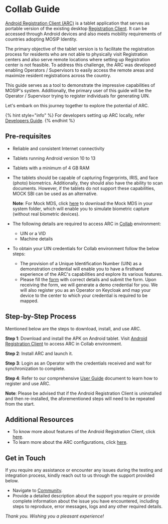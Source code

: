 # Collab Guide

[Android Registration Client (ARC)](../) is a tablet application that serves as portable version of the existing desktop [Registration Client](https://docs.mosip.io/1.2.0/modules/registration-client). It can be accessed through Android devices and also meets mobility requirements of countries adopting MOSIP Identity.

The primary objective of the tablet version is to facilitate the registration process for residents who are not able to physically visit Registration centers and also serve remote locations where setting up Registration center is not feasible. To address this challenge, the ARC was developed enabling Operators / Supervisors to easily access the remote areas and maximize resident registrations across the country.

This guide serves as a tool to demonstrate the impressive capabilities of MOSIP's system. Additionally, the primary user of this guide will be the Operator / Supervisor trying to register individuals for generating UIN.

Let's embark on this journey together to explore the potential of ARC.

{% hint style="info" %}
For developers setting up ARC locally, refer [Developers Guide](https://docs.mosip.io/1.2.0/modules/android-registration-client/android-registration-client-developer-guide).
{% endhint %}

## Pre-requisites

* Reliable and consistent Internet connectivity
* Tablets running Android version 10 to 13
* Tablets with a minimum of 4 GB RAM
*   The tablets should be capable of capturing fingerprints, IRIS, and face (photo) biometrics. Additionally, they should also have the ability to scan documents. However, if the tablets do not support these capabilities, MOCK SBI can be used as an alternative.

    **Note**: For Mock MDS, click [here](https://drive.google.com/drive/folders/14q7E5pZtfj0eimF3JGzlVfU4eV-MRPCQ) to download the Mock MDS in your system folder, which will enable you to simulate biometric capture (without real biometric devices).
* The following details are required to access ARC in [Collab](https://collab.mosip.net/) environment:
  * UIN or a VID
  * Machine details
* To obtain your UIN credentials for Collab environment follow the below steps:
  * The provision of a Unique Identification Number (UIN) as a demonstration credential will enable you to have a firsthand experience of the ARC's capabilities and explore its various features.
  * Please fill the [form](https://docs.google.com/forms/d/e/1FAIpQLScq-HoYkbx37iKtm_v17dn8UZTih-Xv_P93Ew3GEl8H-vH-qA/viewform) with correct details and submit the form. Upon receiving the form, we will generate a demo credential for you. We will also register you as an Operator on Keycloak and map your device to the center to which your credential is required to be mapped.

## Step-by-Step Process

Mentioned below are the steps to download, install, and use ARC.

**Step 1**: Download and install the APK on Android tablet. Visit [Android Registration Client](https://collab.mosip.net/#/dashboard) to access ARC in Collab environment.

**Step 2**: Install ARC and launch it.

**Step 3**: Login as an Operator with the credentials received and wait for synchronization to complete.

**Step 4**:  Refer to our comprehensive [User Guide](https://docs.mosip.io/1.2.0/modules/android-registration-client/android-registration-client-user-guide) document to learn how to register and use ARC.

**Note**: Please be advised that if the Android Registration Client is uninstalled and then re-installed, the aforementioned steps will need to be repeated from the start.

## Additional Resources

* To know more about features of the Android Registration Client, click [here](https://docs.mosip.io/1.2.0/modules/android-registration-client).
* To learn more about the ARC configurations, click [here](https://docs.mosip.io/1.2.0/modules/android-registration-client/android-registration-client-configuration).

## Get in Touch

If you require any assistance or encounter any issues during the testing and integration process, kindly reach out to us through the support provided below.

* Navigate to [Community](https://community.mosip.io/).
* Provide a detailed description about the support you require or provide complete information about the issue you have encountered, including steps to reproduce, error messages, logs and any other required details.

_Thank you. Wishing you a pleasant experience!_
